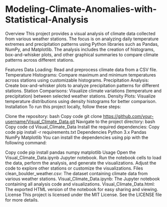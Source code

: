 # Modeling-Climate-Anomalies-with-Statistical-Analysis
Overview
This project provides a visual analysis of climate data collected from various weather stations. The focus is on analyzing daily temperature extremes and precipitation patterns using Python libraries such as Pandas, NumPy, and Matplotlib. The analysis includes the creation of histograms, box-and-whisker plots, and other graphical summaries to compare climate patterns across different stations.

Features
Data Loading: Read and preprocess climate data from a CSV file.
Temperature Histograms: Compare maximum and minimum temperatures across stations using customizable histograms.
Precipitation Analysis: Create box-and-whisker plots to analyze precipitation patterns for different stations.
Station Comparisons: Visualize climate variations (temperature and precipitation) between selected weather stations.
Density Plots: Visualize temperature distributions using density histograms for better comparison.
Installation
To run this project locally, follow these steps:

Clone the repository:
bash
Copy code
git clone https://github.com/your-username/Visual_Climate_Data.git
Navigate to the project directory:
bash
Copy code
cd Visual_Climate_Data
Install the required dependencies:
Copy code
pip install -r requirements.txt
Dependencies
Python 3.x
Pandas
NumPy
Matplotlib
You can install the dependencies using pip with the following command:

Copy code
pip install pandas numpy matplotlib
Usage
Open the Visual_Climate_Data.ipynb Jupyter notebook.
Run the notebook cells to load the data, perform the analysis, and generate the visualizations.
Adjust the code to explore other stations or customize the visualizations.
Files
clean_boulder_weather.csv: The dataset containing climate data from various weather stations.
Visual_Climate_Data.ipynb: The Jupyter notebook containing all analysis code and visualizations.
Visual_Climate_Data.html: The exported HTML version of the notebook for easy sharing and viewing.
License
This project is licensed under the MIT License. See the LICENSE file for more details.

